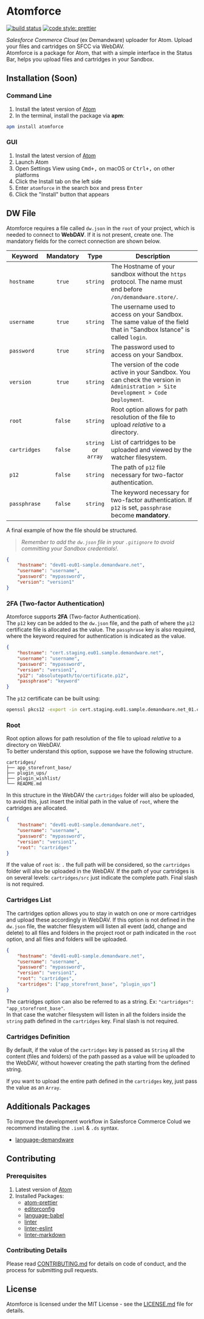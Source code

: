 # Atomforce

[![build status](https://travis-ci.com/matteobertoldo/atomforce.svg?branch=master)](https://travis-ci.com/matteobertoldo/atomforce) [![code style: prettier](https://img.shields.io/badge/code_style-prettier-ff69b4.svg)](https://github.com/prettier/prettier)

_Salesforce Commerce Cloud_ (ex Demandware) uploader for Atom. Upload your files and cartridges on SFCC via WebDAV. <br /> Atomforce is a package for Atom, that with a simple interface in the Status Bar, helps you upload files and cartridges in your Sandbox.

## Installation (Soon)

### Command Line

1.  Install the latest version of [Atom](https://atom.io)
2.  In the terminal, install the package via **apm**:

```sh
apm install atomforce
```

### GUI

1.  Install the latest version of [Atom](https://atom.io)
2.  Launch Atom
3.  Open Settings View using <kbd>Cmd+,</kbd> on macOS or <kbd>Ctrl+,</kbd> on other platforms
4.  Click the Install tab on the left side
5.  Enter `atomforce` in the search box and press <kbd>Enter</kbd>
6.  Click the "Install" button that appears

## DW File

Atomforce requires a file called `dw.json` in the `root` of your project, which is needed to connect to **WebDAV**. If it is not present, create one. The mandatory fields for the correct connection are shown below.

| Keyword      | Mandatory |        Type         | Description                                                                                                                         |
| ------------ | :-------: | :-----------------: | ----------------------------------------------------------------------------------------------------------------------------------- |
| `hostname`   |  `true`   |      `string`       | The Hostname of your sandbox without the `https` protocol. The name must end before `/on/demandware.store/`.                        |
| `username`   |  `true`   |      `string`       | The username used to access on your Sandbox. The same value of the field that in "Sandbox Istance" is called `login`.               |
| `password`   |  `true`   |      `string`       | The password used to access on your Sandbox.                                                                                        |
| `version`    |  `true`   |      `string`       | The version of the code active in your Sandbox. You can check the version in `Administration > Site Development > Code Deployment`. |
| `root`       |  `false`  |      `string`       | Root option allows for path resolution of the file to upload _relative_ to a directory.                                             |
| `cartridges` |  `false`  | `string` or `array` | List of cartridges to be uploaded and viewed by the watcher filesystem.                                                             |
| `p12`        |  `false`  |      `string`       | The path of `p12` file necessary for two-factor authentication.                                                                     |
| `passphrase` |  `false`  |      `string`       | The keyword necessary for two-factor authentication. If `p12` is set, `passphrase` become **mandatory**.                            |

A final example of how the file should be structured. <br />

> _Remember to add the `dw.json` file in your `.gitignore` to avoid committing your Sandbox credentials!_.

```json
{
    "hostname": "dev01-eu01-sample.demandware.net",
    "username": "username",
    "password": "mypassword",
    "version": "version1"
}
```

### 2FA (Two-factor Authentication)

Atomforce supports **2FA** (Two-factor Authentication). <br /> The `p12` key can be added to the `dw.json` file, and the path of where the `p12` certificate file is allocated as the value. The `passphrase` key is also required, where the keyword required for authentication is indicated as the value.

```json
{
    "hostname": "cert.staging.eu01.sample.demandware.net",
    "username": "username",
    "password": "mypassword",
    "version": "version1",
    "p12": "absolutepath/to/certificate.p12",
    "passphrase": "keyword"
}
```

The `p12` certificate can be built using:

```bash
openssl pkcs12 -export -in cert.staging.eu01.sample.demandware.net_01.crt -inkey cert.staging.eu01.sample.demandware.net_01.key -out certificate.p12
```

### Root

Root option allows for path resolution of the file to upload _relative_ to a directory on WebDAV. <br /> To better understand this option, suppose we have the following structure.

```
cartridges/
├── app_storefront_base/
├── plugin_ups/
├── plugin_wishlist/
└── README.md
```

In this structure in the WebDAV the `cartridges` folder will also be uploaded, to avoid this, just insert the initial path in the value of `root`, where the cartridges are allocated.

```json
{
    "hostname": "dev01-eu01-sample.demandware.net",
    "username": "username",
    "password": "mypassword",
    "version": "version1",
    "root": "cartridges"
}
```

If the value of `root` is: `.` the full path will be considered, so the `cartridges` folder will also be uploaded in the WebDAV. If the path of your cartridges is on several levels: `cartridges/src` just indicate the complete path. Final slash is not required.

### Cartridges List

The cartridges option allows you to stay in watch on one or more cartridges and upload these accordingly in WebDAV. If this option is not defined in the `dw.json` file, the watcher filesystem will listen all event (add, change and delete) to all files and folders in the project root or path indicated in the `root` option, and all files and folders will be uploaded.

```json
{
    "hostname": "dev01-eu01-sample.demandware.net",
    "username": "username",
    "password": "mypassword",
    "version": "version1",
    "root": "cartridges",
    "cartridges": ["app_storefront_base", "plugin_ups"]
}
```

The cartridges option can also be referred to as a string. Ex: `"cartridges": "app_storefront_base"`. <br /> In that case the watcher filesystem will listen in all the folders inside the `string` path defined in the `cartridges` key. Final slash is not required.

### Cartridges Definition

By default, if the value of the `cartridges` key is passed as `String` all the content (files and folders) of the path passed as a value will be uploaded to the WebDAV, without however creating the path starting from the defined string.

If you want to upload the entire path defined in the `cartridges` key, just pass the value as an `Array`.

## Additionals Packages

To improve the development workflow in Salesforce Commerce Colud we recommend installing the `.isml` & `.ds` syntax.

-   [language-demandware](https://atom.io/packages/language-demandware)

## Contributing

### Prerequisites

1.  Latest version of [Atom](https://atom.io)
2.  Installed Packages:
    -   [atom-prettier](https://atom.io/packages/prettier-atom)
    -   [editorconfig](https://atom.io/packages/editorconfig)
    -   [language-babel](https://atom.io/packages/language-babel)
    -   [linter](https://atom.io/packages/linter)
    -   [linter-eslint](https://atom.io/packages/linter-eslint)
    -   [linter-markdown](https://atom.io/packages/linter-markdown)

### Contributing Details

Please read [CONTRIBUTING.md](https://github.com/matteobertoldo/atomforce/blob/master/CONTRIBUTING.md) for details on code of conduct, and the process for submitting pull requests.

## License

Atomforce is licensed under the MIT License - see the [LICENSE.md](https://github.com/matteobertoldo/atomforce/blob/master/LICENSE.md) file for details.
